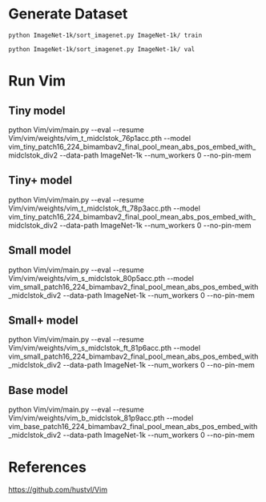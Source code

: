 # Generate Dataset

`python ImageNet-1k/sort_imagenet.py ImageNet-1k/ train`

`python ImageNet-1k/sort_imagenet.py ImageNet-1k/ val`

# Run Vim

## Tiny model

python Vim/vim/main.py --eval --resume Vim/vim/weights/vim_t_midclstok_76p1acc.pth --model vim_tiny_patch16_224_bimambav2_final_pool_mean_abs_pos_embed_with_midclstok_div2 --data-path ImageNet-1k --num_workers 0 --no-pin-mem

## Tiny+ model

python Vim/vim/main.py --eval --resume Vim/vim/weights/vim_t_midclstok_ft_78p3acc.pth --model vim_tiny_patch16_224_bimambav2_final_pool_mean_abs_pos_embed_with_midclstok_div2 --data-path ImageNet-1k --num_workers 0 --no-pin-mem

## Small model

python Vim/vim/main.py --eval --resume Vim/vim/weights/vim_s_midclstok_80p5acc.pth --model vim_small_patch16_224_bimambav2_final_pool_mean_abs_pos_embed_with_midclstok_div2 --data-path ImageNet-1k --num_workers 0 --no-pin-mem

## Small+ model

python Vim/vim/main.py --eval --resume Vim/vim/weights/vim_s_midclstok_ft_81p6acc.pth --model vim_small_patch16_224_bimambav2_final_pool_mean_abs_pos_embed_with_midclstok_div2 --data-path ImageNet-1k --num_workers 0 --no-pin-mem

## Base model

python Vim/vim/main.py --eval --resume Vim/vim/weights/vim_b_midclstok_81p9acc.pth --model vim_base_patch16_224_bimambav2_final_pool_mean_abs_pos_embed_with_midclstok_div2 --data-path ImageNet-1k --num_workers 0 --no-pin-mem

# References

https://github.com/hustvl/Vim
